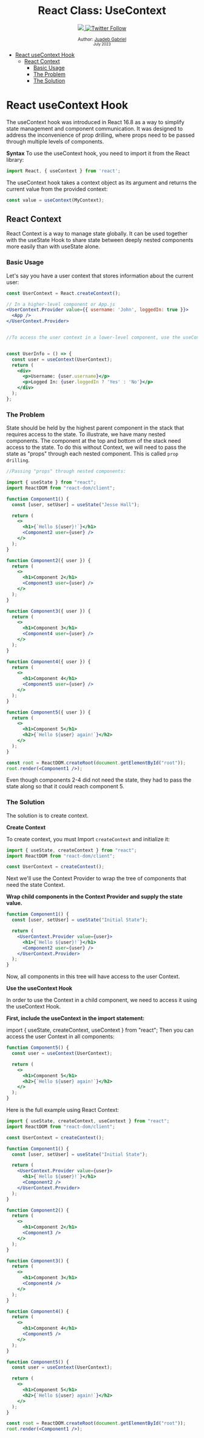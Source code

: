 <div align="center">
  <h1> React Class: UseContext</h1>
  <a class="header-badge" target="_blank" href="https://www.linkedin.com/in/juadebade/">
  <img src="https://img.shields.io/badge/style--5eba00.svg?label=LinkedIn&logo=linkedin&style=social">
  </a>
  <a class="header-badge" target="_blank" href="https://twitter.com/Juadeb1">
  <img alt="Twitter Follow" src="https://img.shields.io/twitter/follow/Juadeb1?style=social">
  </a>

<sub>Author:
<a href="https://www.linkedin.com/in/juadebade/" target="_blank">Juadeb Gabriel</a><br>
<small> July 2023</small>
</sub>

</div>

- [React useContext Hook](#react-usecontext-hook)
  - [React Context](#react-context)
    - [Basic Usage](#basic-usage)
    - [The Problem](#the-problem)
    - [The Solution](#the-solution)

# React useContext Hook

The useContext hook was introduced in React 16.8 as a way to simplify state management and component communication. It was designed to address the inconvenience of prop drilling, where props need to be passed through multiple levels of components.

**Syntax**
To use the useContext hook, you need to import it from the React library:

```jsx
import React, { useContext } from 'react';
```

The useContext hook takes a context object as its argument and returns the current value from the provided context:

```jsx
const value = useContext(MyContext);
```

## React Context

React Context is a way to manage state globally. It can be used together with the useState Hook to share state between deeply nested components more easily than with useState alone.

### Basic Usage

Let's say you have a user context that stores information about the current user:

```jsx
const UserContext = React.createContext();

// In a higher-level component or App.js
<UserContext.Provider value={{ username: 'John', loggedIn: true }}>
  <App />
</UserContext.Provider>


//To access the user context in a lower-level component, use the useContext hook:


const UserInfo = () => {
  const user = useContext(UserContext);
  return (
    <div>
      <p>Username: {user.username}</p>
      <p>Logged In: {user.loggedIn ? 'Yes' : 'No'}</p>
    </div>
  );
};
```

### The Problem

State should be held by the highest parent component in the stack that requires access to the state. To illustrate, we have many nested components. The component at the top and bottom of the stack need access to the state. To do this without Context, we will need to pass the state as "props" through each nested component. This is called `prop drilling`.

```jsx
//Passing "props" through nested components:

import { useState } from "react";
import ReactDOM from "react-dom/client";

function Component1() {
  const [user, setUser] = useState("Jesse Hall");

  return (
    <>
      <h1>{`Hello ${user}!`}</h1>
      <Component2 user={user} />
    </>
  );
}

function Component2({ user }) {
  return (
    <>
      <h1>Component 2</h1>
      <Component3 user={user} />
    </>
  );
}

function Component3({ user }) {
  return (
    <>
      <h1>Component 3</h1>
      <Component4 user={user} />
    </>
  );
}

function Component4({ user }) {
  return (
    <>
      <h1>Component 4</h1>
      <Component5 user={user} />
    </>
  );
}

function Component5({ user }) {
  return (
    <>
      <h1>Component 5</h1>
      <h2>{`Hello ${user} again!`}</h2>
    </>
  );
}

const root = ReactDOM.createRoot(document.getElementById("root"));
root.render(<Component1 />);
```

Even though components 2-4 did not need the state, they had to pass the state along so that it could reach component 5.

### The Solution

The solution is to create context.

**Create Context**

To create context, you must Import `createContext` and initialize it:

```jsx
import { useState, createContext } from "react";
import ReactDOM from "react-dom/client";

const UserContext = createContext();
```

Next we'll use the Context Provider to wrap the tree of components that need the state Context.

**Wrap child components in the Context Provider and supply the state value.**

```jsx
function Component1() {
  const [user, setUser] = useState("Initial State");

  return (
    <UserContext.Provider value={user}>
      <h1>{`Hello ${user}!`}</h1>
      <Component2 user={user} />
    </UserContext.Provider>
  );
}
```

Now, all components in this tree will have access to the user Context.

**Use the useContext Hook**

In order to use the Context in a child component, we need to access it using the useContext Hook.

**First, include the useContext in the import statement:**

import { useState, createContext, useContext } from "react";
Then you can access the user Context in all components:

```jsx
function Component5() {
  const user = useContext(UserContext);

  return (
    <>
      <h1>Component 5</h1>
      <h2>{`Hello ${user} again!`}</h2>
    </>
  );
}
```

Here is the full example using React Context:

```jsx
import { useState, createContext, useContext } from "react";
import ReactDOM from "react-dom/client";

const UserContext = createContext();

function Component1() {
  const [user, setUser] = useState("Initial State");

  return (
    <UserContext.Provider value={user}>
      <h1>{`Hello ${user}!`}</h1>
      <Component2 />
    </UserContext.Provider>
  );
}

function Component2() {
  return (
    <>
      <h1>Component 2</h1>
      <Component3 />
    </>
  );
}

function Component3() {
  return (
    <>
      <h1>Component 3</h1>
      <Component4 />
    </>
  );
}

function Component4() {
  return (
    <>
      <h1>Component 4</h1>
      <Component5 />
    </>
  );
}

function Component5() {
  const user = useContext(UserContext);

  return (
    <>
      <h1>Component 5</h1>
      <h2>{`Hello ${user} again!`}</h2>
    </>
  );
}

const root = ReactDOM.createRoot(document.getElementById("root"));
root.render(<Component1 />);
```
